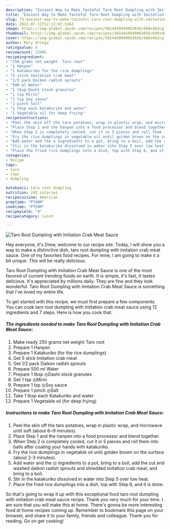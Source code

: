 ```yaml
---
description: "Easiest Way to Make Tasteful Taro Root Dumpling with Imitation Crab Meat Sauce"
title: "Easiest Way to Make Tasteful Taro Root Dumpling with Imitation Crab Meat Sauce"
slug: 73-easiest-way-to-make-tasteful-taro-root-dumpling-with-imitation-crab-meat-sauce
date: 2022-07-11T12:12:07.536Z
image: https://img-global.cpcdn.com/recipes/5014450949062656/680x482cq70/taro-root-dumpling-with-imitation-crab-meat-sauce-recipe-main-photo.jpg
thumbnail: https://img-global.cpcdn.com/recipes/5014450949062656/680x482cq70/taro-root-dumpling-with-imitation-crab-meat-sauce-recipe-main-photo.jpg
cover: https://img-global.cpcdn.com/recipes/5014450949062656/680x482cq70/taro-root-dumpling-with-imitation-crab-meat-sauce-recipe-main-photo.jpg
author: Mary Ortega
ratingvalue: 4
reviewcount: 23485
recipeingredient:
- "250 grams net weight  Taro root"
- "1 Hanpen"
- "1 Katakuriko for the rice dumplings"
- "5 stick Imitation crab meat"
- "1/2 pack Daikon radish sprouts"
- "500 ml Water"
- "1 tbsp Dashi stock granules"
- "1 tsp Mirin"
- "1 tsp Soy sauce"
- "1 pinch Salt"
- "1 tbsp each Katakuriko and water"
- "1 Vegetable oil for deep frying"
recipeinstructions:
- "Peel the skin off the taro potatoes, wrap in plastic wrap, and microwave until soft (about 6~9 minutes)."
- "Place Step 1 and the hanpen into a food processor and blend together."
- "When Step 2 is completely cooled, cut it in 5 pieces and roll them into balls after coating your hands with katakuriko."
- "Fry the rice dumplings in vegetable oil until golden brown on the surface (about 2-3 minutes)."
- "Add water and the ◎ ingredients to a pot, bring to a boil, add the cut and washed daikon radish sprouts and shredded imitation crab meat, and bring to a boil."
- "Stir in the katakuriko dissolved in water into Step 5 over low heat."
- "Place the fried rice dumplings into a dish, top with Step 6, and it is done."
categories:
- Recipe
tags:
- taro
- root
- dumpling

katakunci: taro root dumpling 
nutrition: 243 calories
recipecuisine: American
preptime: "PT40M"
cooktime: "PT59M"
recipeyield: "4"
recipecategory: Lunch

---
```



![Taro Root Dumpling with Imitation Crab Meat Sauce](https://img-global.cpcdn.com/recipes/5014450949062656/680x482cq70/taro-root-dumpling-with-imitation-crab-meat-sauce-recipe-main-photo.jpg)

Hey everyone, it's Drew, welcome to our recipe site. Today, I will show you a way to make a distinctive dish, taro root dumpling with imitation crab meat sauce. One of my favorites food recipes. For mine, I am going to make it a bit unique. This will be really delicious.

Taro Root Dumpling with Imitation Crab Meat Sauce is one of the most favored of current trending foods on earth. It is simple, it's fast, it tastes delicious. It's appreciated by millions daily. They are fine and they look wonderful. Taro Root Dumpling with Imitation Crab Meat Sauce is something that I've loved my entire life.




To get started with this recipe, we must first prepare a few components. You can cook taro root dumpling with imitation crab meat sauce using 12 ingredients and 7 steps. Here is how you cook that.

<!--inarticleads1-->

##### The ingredients needed to make Taro Root Dumpling with Imitation Crab Meat Sauce:

1. Make ready 250 grams net weight  Taro root
1. Prepare 1 Hanpen
1. Prepare 1 Katakuriko (for the rice dumplings)
1. Get 5 stick Imitation crab meat
1. Get 1/2 pack Daikon radish sprouts
1. Prepare 500 ml Water
1. Prepare 1 tbsp ◎Dashi stock granules
1. Get 1 tsp ◎Mirin
1. Prepare 1 tsp ◎Soy sauce
1. Prepare 1 pinch ◎Salt
1. Take 1 tbsp each Katakuriko and water
1. Prepare 1 Vegetable oil (for deep frying)




<!--inarticleads2-->

##### Instructions to make Taro Root Dumpling with Imitation Crab Meat Sauce:

1. Peel the skin off the taro potatoes, wrap in plastic wrap, and microwave until soft (about 6~9 minutes).
1. Place Step 1 and the hanpen into a food processor and blend together.
1. When Step 2 is completely cooled, cut it in 5 pieces and roll them into balls after coating your hands with katakuriko.
1. Fry the rice dumplings in vegetable oil until golden brown on the surface (about 2-3 minutes).
1. Add water and the ◎ ingredients to a pot, bring to a boil, add the cut and washed daikon radish sprouts and shredded imitation crab meat, and bring to a boil.
1. Stir in the katakuriko dissolved in water into Step 5 over low heat.
1. Place the fried rice dumplings into a dish, top with Step 6, and it is done.




So that's going to wrap it up with this exceptional food taro root dumpling with imitation crab meat sauce recipe. Thank you very much for your time. I am sure that you will make this at home. There's gonna be more interesting food at home recipes coming up. Remember to bookmark this page on your browser, and share it to your family, friends and colleague. Thank you for reading. Go on get cooking!
